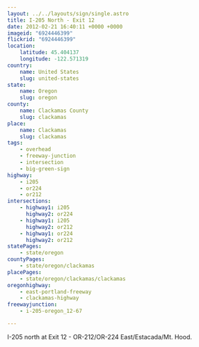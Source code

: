 ```yaml
---
layout: ../../layouts/sign/single.astro
title: I-205 North - Exit 12
date: 2012-02-21 16:40:11 +0000 +0000
imageid: "6924446399"
flickrid: "6924446399"
location:
    latitude: 45.404137
    longitude: -122.571319
country:
    name: United States
    slug: united-states
state:
    name: Oregon
    slug: oregon
county:
    name: Clackamas County
    slug: clackamas
place:
    name: Clackamas
    slug: clackamas
tags:
    - overhead
    - freeway-junction
    - intersection
    - big-green-sign
highway:
    - i205
    - or224
    - or212
intersections:
    - highway1: i205
      highway2: or224
    - highway1: i205
      highway2: or212
    - highway1: or224
      highway2: or212
statePages:
    - state/oregon
countyPages:
    - state/oregon/clackamas
placePages:
    - state/oregon/clackamas/clackamas
oregonhighway:
    - east-portland-freeway
    - clackamas-highway
freewayjunction:
    - i-205-oregon_12-67

---
```

I-205 north at Exit 12 - OR-212/OR-224 East/Estacada/Mt. Hood.